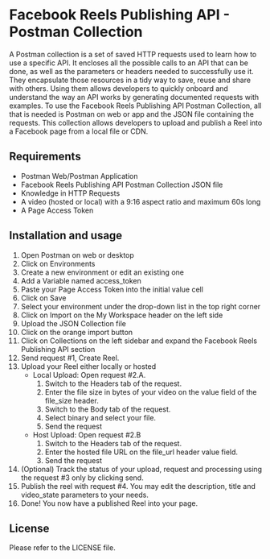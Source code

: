 # Facebook Reels Publishing API - Postman Collection

A Postman collection is a set of saved HTTP requests used to learn how to use a specific API. It encloses all the possible calls to an API that can be done, as well as the parameters or headers needed to successfully use it. They encapsulate those resources in a tidy way to save, reuse and share with others. Using them allows developers to quickly onboard and understand the way an API works by generating documented requests with examples. To use the Facebook Reels Publishing API Postman Collection, all that is needed is Postman on web or app and the JSON file containing the requests. This collection allows developers to upload and publish a Reel into a Facebook page from a local file or CDN.

## Requirements

* Postman Web/Postman Application
* Facebook Reels Publishing API Postman Collection JSON file
* Knowledge in HTTP Requests
* A video (hosted or local) with a 9:16 aspect ratio and maximum 60s long
* A Page Access Token

## Installation and usage

1. Open Postman on web or desktop
2. Click on Environments
3. Create a new environment or edit an existing one
4. Add a Variable named access_token
5. Paste your Page Access Token into the initial value cell
6. Click on Save
7. Select your environment under the drop-down list in the top right corner
8. Click on Import on the My Workspace header on the left side
9. Upload the JSON Collection file
10. Click on the orange import button
11. Click on Collections on the left sidebar and expand the Facebook Reels Publishing API section
12. Send request #1, Create Reel.
13. Upload your Reel either locally or hosted
    * Local Upload: Open request #2.A.
        1. Switch to the Headers tab of the request.
        2. Enter the file size in bytes of your video on the value field of the file_size header.
        3. Switch to the Body tab of the request.
        4. Select binary and select your file.
        5. Send the request
    * Host Upload: Open request #2.B
        1. Switch to the Headers tab of the request.
        2. Enter the hosted file URL on the file_url header value field.
        3. Send the request
14. (Optional) Track the status of your upload, request and processing using the request #3 only by clicking send.
15. Publish the reel with request #4. You may edit the description, title and video_state parameters to your needs.
16. Done! You now have a published Reel into your page.


## License

Please refer to the LICENSE file.
